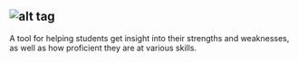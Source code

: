 ## ![alt tag](https://postimg.org/image/7rf2mcef7/)

A tool for helping students get insight into their strengths and weaknesses, as well as how proficient they are at various skills.
